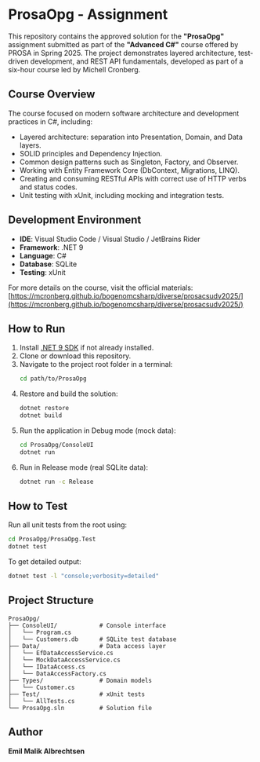 # ProsaOpg - Assignment

This repository contains the approved solution for the **"ProsaOpg"** assignment submitted as part of the **"Advanced C#"** course offered by PROSA in Spring 2025. The project demonstrates layered architecture, test-driven development, and REST API fundamentals, developed as part of a six-hour course led by Michell Cronberg.

## Course Overview  
The course focused on modern software architecture and development practices in C#, including:  
- Layered architecture: separation into Presentation, Domain, and Data layers.  
- SOLID principles and Dependency Injection.  
- Common design patterns such as Singleton, Factory, and Observer.  
- Working with Entity Framework Core (DbContext, Migrations, LINQ).  
- Creating and consuming RESTful APIs with correct use of HTTP verbs and status codes.  
- Unit testing with xUnit, including mocking and integration tests.

## Development Environment  
- **IDE**: Visual Studio Code / Visual Studio / JetBrains Rider  
- **Framework**: .NET 9  
- **Language**: C#  
- **Database**: SQLite  
- **Testing**: xUnit  

For more details on the course, visit the official materials:  
[https://mcronberg.github.io/bogenomcsharp/diverse/prosacsudv2025/](https://mcronberg.github.io/bogenomcsharp/diverse/prosacsudv2025/)

## How to Run  
1. Install [.NET 9 SDK](https://dotnet.microsoft.com/en-us/download/dotnet/9.0) if not already installed.  
2. Clone or download this repository.  
3. Navigate to the project root folder in a terminal:  
   ```bash
   cd path/to/ProsaOpg
   ```
4. Restore and build the solution:  
   ```bash
   dotnet restore  
   dotnet build  
   ```
5. Run the application in Debug mode (mock data):  
   ```bash
   cd ProsaOpg/ConsoleUI  
   dotnet run
   ```
6. Run in Release mode (real SQLite data):  
   ```bash
   dotnet run -c Release
   ```

## How to Test  
Run all unit tests from the root using:  
```bash
cd ProsaOpg/ProsaOpg.Test  
dotnet test  
```

To get detailed output:  
```bash
dotnet test -l "console;verbosity=detailed"
```

## Project Structure  
```
ProsaOpg/
├── ConsoleUI/            # Console interface
│   └── Program.cs
│   └── Customers.db      # SQLite test database
├── Data/                 # Data access layer
│   └── EfDataAccessService.cs
│   └── MockDataAccessService.cs
│   └── IDataAccess.cs
│   └── DataAccessFactory.cs
├── Types/                # Domain models
│   └── Customer.cs
├── Test/                 # xUnit tests
│   └── AllTests.cs
└── ProsaOpg.sln          # Solution file
```

## Author  
**Emil Malik Albrechtsen**
